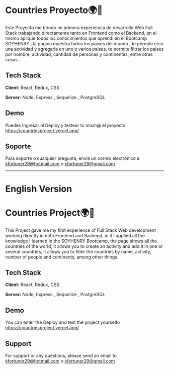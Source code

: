 
# Countries Proyecto🌍🛫

Este Proyecto me brindo mi primera experiencia de desarrollo Web Full Stack trabajando directamente tanto en Frontend como el Backend, en el mismo aplique todos los conocimientos que aprendi en el Bootcamp SOYHENRY , la pagina muestra todos los paises del mundo , te permite crea una actividad y agregarla en uno o varios paises, te permite filtrar los paises por nombre, actividad, cantidad de personas y continentes, entre otras cosas .


## Tech Stack

**Client:** React, Redux, CSS

**Server:** Node, Express , Sequelize , PostgreSQL 


## Demo

Puedes Ingresar al Deploy y testear tu mism@ el proyecto https://countriesproject.vercel.app/


## Soporte

Para soporte o cualquier pregunta, envíe un correo electrónico a kfortuner29@hotmail.com o kfortuner29@gmail.com


-------------------------------------------------------------------
# English Version
# Countries Project🌍🛫

This Project gave me my first experience of Full Stack Web development working directly in both Frontend and Backend, in it I applied all the knowledge I learned in the SOYHENRY Bootcamp, the page shows all the countries of the world, it allows you to create an activity and add it in one or several countries, it allows you to filter the countries by name, activity, number of people and continents, among other things.


## Tech Stack

**Client:** React, Redux, CSS

**Server:** Node, Express , Sequelize , PostgreSQL 


## Demo

You can enter the Deploy and test the project yourselfo https://countriesproject.vercel.app/


## Support

For support or any questions, please send an email to kfortuner29@hotmail.com o kfortuner29@gmail.com
